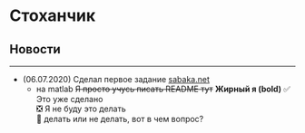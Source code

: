 # Стоханчик
## Новости
____
+ (06.07.2020) Сделал первое задание [sabaka.net](http://sabaka.net)
    - на matlab
~~Я просто учусь писать README тут~~
__Жирный я (bold)__
:white_check_mark: Это уже сделано    
:negative_squared_cross_mark: Я не буду это делать    
:black_square_button: делать или не делать, вот в чем вопрос?  
